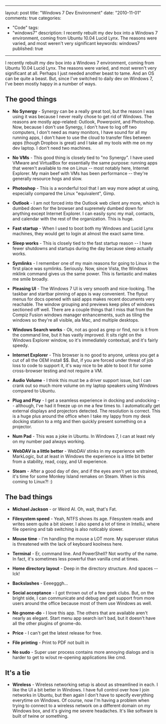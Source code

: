 
---
layout: post
title: "Windows 7 Dev Environment"
date: "2010-11-01"
comments: true
categories:
  - "Code"
tags:
  - "windows7"
description: I recently rebuilt my dev box into a Windows 7 environment, coming from Ubuntu 10.04 Lucid Lynx.  The reasons were varied, and most weren't very significant
keywords: windows7
published: true
---

I recently rebuilt my dev box into a Windows 7 environment, coming from Ubuntu 10.04 Lucid Lynx.  The reasons were varied, and most weren't very significant at all.  Perhaps I just needed another beast to tame.  And an OS can be quite a beast.  But, since I've switched to daily dev on Windows 7, I've been mostly happy in a number of ways.

<!--more-->

The good things
---------------

- **No Synergy** - Synergy can be a really great tool, but the reason I was using it was because I never really chose to get rid of Windows.  The reasons are mostly app-related: Outlook, Powerpoint, and Photoshop.  Now, because I don't use Synergy, I don't have to log off two computers, I don't need as many monitors, I have sound for all my running apps, I don't have to use the cloud to transfer files between apps (though Dropbox is great) and I take all my tools with me on my dev laptop.  I don't need two machines.  

- **No VMs** - This good thing is closely tied to "no Synergy".  I have used VMware and VirtualBox for essentially the same purpose: running apps that weren't available to me on Linux -- most notably here, Internet Explorer.  My main beef with VMs has been performance -- they're generally resource hogs and slow.

- **Photoshop** - This is a wonderful tool that I am way more adept at using, especially compared the Linux "equivalent", Gimp.  

- **Outlook** - I am not forced into the Outlook web client any more, which is dumbed down for the browser and supremely dumbed down for anything except Internet Explorer.  I can easily sync my mail, contacts, and calendar with the rest of the organization.  This is huge.

- **Fast startup** - When I used to boot both my Windows and Lucid Lynx machines, they would get to login at almost the exact same time.

- **Sleep works** - This is closely tied to the fast startup reason -- I have fewer shutdowns and startups during the day because sleep actually works.  

- **Symlinks** - I remember one of my main reasons for going to Linux in the first place was symlinks.  Seriously.  Now, since Vista, the Windows mklink command gives us the same power.  This is fantastic and makes me smile broadly.

- **Pleasing UI** - The Windows 7 UI is very smooth and nice-looking.  The taskbar and startbar pinning of apps is way convenient.  The flyout menus for docs opened with said apps makes recent documents very reachable.  The window grouping and previews keep piles of windows sectioned off well.  There are a couple things that I miss that from the Compiz Fusion windows manager enhancements, such as tiling the windows so they're all visible, ala Mac, and multiple desktops.  

- **Windows Search works** - Ok, not as good as grep or find, nor is it from the command line, but it has vastly improved.  It sits right on the Windows Explorer window, so it's immediately contextual, and it's fairly speedy.  

- **Internet Explorer** - This browser is no good to anyone, unless you get a cut of all the OEM install $$.  But, if you are forced under threat of job loss to code to support it, it's way nice to be able to boot it for some cross-browser testing and not require a VM.  

- **Audio Volume** - I think this must be a driver support issue, but I can crank out so much more volume on my laptop speakers using Windows compared to Ubuntu.

- **Plug and Play** - I get a seamless experience in docking and undocking -- although, I've had it freeze up on me a few times to.  I automatically get external displays and projectors detected.  The resolution is correct.  This is a huge plus around the office when I take my lappy from my desk docking station to a mtg and then quickly present something on a projector.

- **Num Pad** - This was a joke in Ubuntu.  In Windows 7, I can at least rely on my number pad always working. 

- **WebDAV is a little better** - WebDAV stinks in my experience with MarkLogic, but at least in Windows the experience is a little bit better from a stability, read, copy, and UI experience.

- **Steam** - After a good day of dev, and if the eyes aren't yet too strained, it's time for some Monkey Island remakes on Steam.  When is this coming to Linux?! :)


The bad things
--------------

- **Michael Jackson** - or Weird Al.  Oh, wait, that's Fat.

- **Filesystem speed** - Yeah, NTFS shows its age.  Filesystem reads and writes seem quite a bit slower.  I also spend a lot of time in IntelliJ, where file opening and tab switching is also noticably slower.  

- **Mouse time** - I'm handling the mouse a LOT more.  My superuser status is threatened with the lack of keyboard koolness here.

- **Terminal** - Er, command line.  And PowerShell?  Not worthy of the name.  In fact, it's sometimes less powerful than vanilla cmd at times.

- **Home directory layout** - Deep in the directory structure.  And spaces -- Ick!

- **Backslashes** - Eeeegggh...

- **Social acceptance** - I got thrown out of a few geek clubs.  But, on the bright side, I can communicate and debug and get support from more users around the office because most of them use Windows as well.

- **No gnome-do** - I love this app.  The others that are available aren't nearly as elegant.  Start menu app search isn't bad, but it doesn't have all the other plugins of gnome-do.

- **Price** - I can't get the latest release for free.

- **File printing** - Print to PDF not built in

- **No sudo** - Super user process contains more annoying dialogs and is harder to get to w/out re-opening applications like cmd.


It's a tie
----------

- **Wireless** - Wireless networking setup is about as streamlined in each.  I like the UI a bit better in Windows.  I have full control over how I join networks in Ubuntu, but then again I don't have to specify everything everytime on Windows.  Of course, now I'm having a problem when trying to connect to a wireless network on a different domain on my Windows box, and it's giving me severe headaches.  It's like software is built of twine or something.


  
